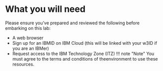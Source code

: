 # What you will need

Please ensure you’ve prepared and reviewed the following before embarking on this lab:

- A web browser
- Sign up for an IBMID on IBM Cloud (this will be linked with your w3ID if you are an IBMer)
- Request access to the IBM Technology Zone (ITZ)
!!! note "Note"
    You must agree to the terms and conditions of theenvironment to use these resources.
